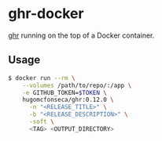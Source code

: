 # ghr-docker

[ghr](https://github.com/tcnksm/ghr) running on the top of a Docker container.

## Usage

```bash
$ docker run --rm \
    --volumes /path/to/repo/:/app \
    -e GITHUB_TOKEN=$TOKEN \
    hugomcfonseca/ghr:0.12.0 \
      -n "<RELEASE_TITLE>" \
      -b "<RELEASE_DESCRIPTION>" \
      -soft \
      <TAG> <OUTPUT_DIRECTORY>
```
